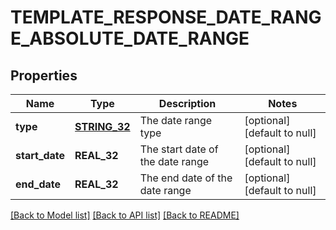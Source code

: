 # TEMPLATE_RESPONSE_DATE_RANGE_ABSOLUTE_DATE_RANGE

## Properties
Name | Type | Description | Notes
------------ | ------------- | ------------- | -------------
**type** | [**STRING_32**](STRING_32.md) | The date range type | [optional] [default to null]
**start_date** | **REAL_32** | The start date of the date range | [optional] [default to null]
**end_date** | **REAL_32** | The end date of the date range | [optional] [default to null]

[[Back to Model list]](../README.md#documentation-for-models) [[Back to API list]](../README.md#documentation-for-api-endpoints) [[Back to README]](../README.md)


